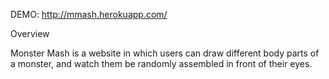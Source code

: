 DEMO: http://mmash.herokuapp.com/

Overview

Monster Mash is a website in which users can draw different body parts of a monster, and watch them be randomly assembled in front of their eyes. 

